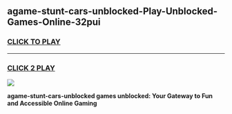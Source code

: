 
## agame-stunt-cars-unblocked-Play-Unblocked-Games-Online-32pui
<h3>
<a href="https://premium76.site?title=agame-stunt-cars-unblocked&ref=25A">CLICK TO PLAY</a></h3>
<hr>

<h3>
<a href="https://premium76.site?title=agame-stunt-cars-unblocked&ref=25A">CLICK 2 PLAY</a>
  
</h3>

<a href="https://premium76.site?title=agame-stunt-cars-unblocked&ref=25A"><img src="https://clearcache.store/games.png"></a>


**agame-stunt-cars-unblocked games unblocked: Your Gateway to Fun and Accessible Online Gaming**
